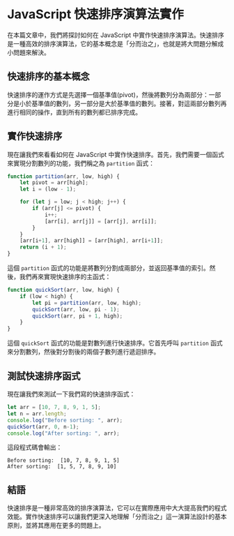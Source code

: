# JavaScript 快速排序演算法實作

在本篇文章中，我們將探討如何在 JavaScript 中實作快速排序演算法。快速排序是一種高效的排序演算法，它的基本概念是「分而治之」，也就是將大問題分解成小問題來解決。

## 快速排序的基本概念

快速排序的運作方式是先選擇一個基準值(pivot)，然後將數列分為兩部分：一部分是小於基準值的數列，另一部分是大於基準值的數列。接著，對這兩部分數列再進行相同的操作，直到所有的數列都已排序完成。

## 實作快速排序

現在讓我們來看看如何在 JavaScript 中實作快速排序。首先，我們需要一個函式來實現分割數列的功能，我們稱之為 `partition` 函式：

```javascript
function partition(arr, low, high) {
    let pivot = arr[high];
    let i = (low - 1);

    for (let j = low; j < high; j++) {
        if (arr[j] <= pivot) {
            i++;
            [arr[i], arr[j]] = [arr[j], arr[i]];
        }
    }
    [arr[i+1], arr[high]] = [arr[high], arr[i+1]];
    return (i + 1);
}
```

這個 `partition` 函式的功能是將數列分割成兩部分，並返回基準值的索引。然後，我們再來實現快速排序的主函式：

```javascript
function quickSort(arr, low, high) {
    if (low < high) {
        let pi = partition(arr, low, high);
        quickSort(arr, low, pi - 1);
        quickSort(arr, pi + 1, high);
    }
}
```

這個 `quickSort` 函式的功能是對數列進行快速排序。它首先呼叫 `partition` 函式來分割數列，然後對分割後的兩個子數列進行遞迴排序。

## 測試快速排序函式

現在讓我們來測試一下我們寫的快速排序函式：

```javascript
let arr = [10, 7, 8, 9, 1, 5];
let n = arr.length;
console.log("Before sorting: ", arr);
quickSort(arr, 0, n-1);
console.log("After sorting: ", arr);
```

這段程式碼會輸出：

```
Before sorting:  [10, 7, 8, 9, 1, 5]
After sorting:  [1, 5, 7, 8, 9, 10]
```

## 結語

快速排序是一種非常高效的排序演算法，它可以在實際應用中大大提高我們的程式效能。實作快速排序可以讓我們更深入地理解「分而治之」這一演算法設計的基本原則，並將其應用在更多的問題上。